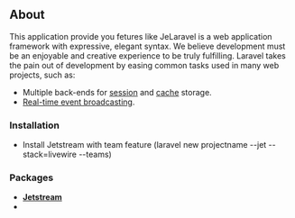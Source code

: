 ## About

This application provide you fetures like JeLaravel is a web application framework with expressive, elegant syntax. We believe development must be an enjoyable and creative experience to be truly fulfilling. Laravel takes the pain out of development by easing common tasks used in many web projects, such as:

- Multiple back-ends for [session](https://laravel.com/docs/session) and [cache](https://laravel.com/docs/cache) storage.
- [Real-time event broadcasting](https://laravel.com/docs/broadcasting).

### Installation
- Install Jetstream with team feature (laravel new projectname --jet --stack=livewire --teams)


### Packages

- **[Jetstream](https://jetstream.laravel.com/)**
- **[]()**
